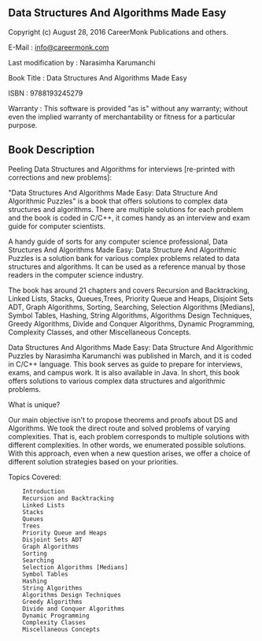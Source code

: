 Data Structures And Algorithms Made Easy
----------------------------------------

Copyright (c) August 28, 2016 CareerMonk Publications and others.

E-Mail                : info@careermonk.com

Last modification by  : Narasimha Karumanchi

Book Title            : Data Structures And Algorithms Made Easy

ISBN                  : 9788193245279

Warranty              : This software is provided "as is" without any warranty; without even the implied warranty of merchantability or fitness for a particular purpose.

Book Description
----------------
Peeling Data Structures and Algorithms for interviews [re-printed with corrections and new problems]: 

"Data Structures And Algorithms Made Easy: Data Structure And Algorithmic Puzzles" is a book that offers solutions to complex data structures and algorithms. There are multiple solutions for each problem and the book is coded in C/C++, it comes handy as an interview and exam guide for computer scientists.

A handy guide of sorts for any computer science professional, Data Structures And Algorithms Made Easy: Data Structure And Algorithmic Puzzles is a solution bank for various complex problems related to data structures and algorithms. It can be used as a reference manual by those readers in the computer science industry. 

The book has around 21 chapters and covers Recursion and Backtracking, Linked Lists, Stacks, Queues,Trees, Priority Queue and Heaps, Disjoint Sets ADT, Graph Algorithms, Sorting, Searching, Selection Algorithms [Medians], Symbol Tables, Hashing, String Algorithms, Algorithms Design Techniques, Greedy Algorithms, Divide and Conquer Algorithms, Dynamic Programming, Complexity Classes, and other Miscellaneous Concepts.

Data Structures And Algorithms Made Easy: Data Structure And Algorithmic Puzzles by Narasimha Karumanchi was published in March, and it is coded in C/C++ language. This book serves as guide to prepare for interviews, exams, and campus work. It is also available in Java. In short, this book offers solutions to various complex data structures and algorithmic problems.

What is unique?
   
Our main objective isn't to propose theorems and proofs about DS and Algorithms. We took the direct route and solved problems of varying complexities. That is, each problem corresponds to multiple solutions with different complexities.  In other words, we enumerated possible solutions. With this approach, even when a new question arises, we offer a choice of different solution strategies based on your priorities.

Topics Covered:

        Introduction
        Recursion and Backtracking
        Linked Lists
        Stacks
        Queues
        Trees
        Priority Queue and Heaps
        Disjoint Sets ADT
        Graph Algorithms
        Sorting   
        Searching   
        Selection Algorithms [Medians]   
        Symbol Tables   
        Hashing   
        String Algorithms   
        Algorithms Design Techniques   
        Greedy Algorithms   
        Divide and Conquer Algorithms   
        Dynamic Programming   
        Complexity Classes   
        Miscellaneous Concepts   
